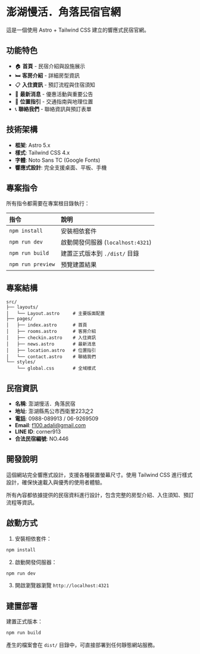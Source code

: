 # 澎湖慢活．角落民宿官網

這是一個使用 Astro + Tailwind CSS 建立的響應式民宿官網。

## 功能特色

- 🏠 **首頁** - 民宿介紹與設施展示
- 🛏️ **客房介紹** - 詳細房型資訊
- 📋 **入住資訊** - 預訂流程與住宿須知
- 📰 **最新消息** - 優惠活動與重要公告
- 📍 **位置指引** - 交通指南與地理位置
- 📞 **聯絡我們** - 聯絡資訊與預訂表單

## 技術架構

- **框架**: Astro 5.x
- **樣式**: Tailwind CSS 4.x
- **字體**: Noto Sans TC (Google Fonts)
- **響應式設計**: 完全支援桌面、平板、手機

## 專案指令

所有指令都需要在專案根目錄執行：

| 指令              | 說明                                    |
| :---------------- | :-------------------------------------- |
| `npm install`     | 安裝相依套件                           |
| `npm run dev`     | 啟動開發伺服器 (`localhost:4321`)      |
| `npm run build`   | 建置正式版本到 `./dist/` 目錄          |
| `npm run preview` | 預覽建置結果                           |

## 專案結構

```
src/
├── layouts/
│   └── Layout.astro     # 主要版面配置
├── pages/
│   ├── index.astro      # 首頁
│   ├── rooms.astro      # 客房介紹
│   ├── checkin.astro    # 入住資訊
│   ├── news.astro       # 最新消息
│   ├── location.astro   # 位置指引
│   └── contact.astro    # 聯絡我們
└── styles/
    └── global.css       # 全域樣式
```

## 民宿資訊

- **名稱**: 澎湖慢活．角落民宿
- **地址**: 澎湖縣馬公市西衛里223之2
- **電話**: 0988-089913 / 06-9269509
- **Email**: f100.adali@gmail.com
- **LINE ID**: corner913
- **合法民宿編號**: NO.446

## 開發說明

這個網站完全響應式設計，支援各種裝置螢幕尺寸。使用 Tailwind CSS 進行樣式設計，確保快速載入與優秀的使用者體驗。

所有內容都依據提供的民宿資料進行設計，包含完整的房型介紹、入住須知、預訂流程等資訊。

## 啟動方式

1. 安裝相依套件：
```bash
npm install
```

2. 啟動開發伺服器：
```bash
npm run dev
```

3. 開啟瀏覽器瀏覽 `http://localhost:4321`

## 建置部署

建置正式版本：
```bash
npm run build
```

產生的檔案會在 `dist/` 目錄中，可直接部署到任何靜態網站服務。
